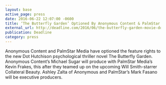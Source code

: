```yaml
---
layout: base
active_page: press
date: 2016-06-22 12:07:00 -0600
title: ‘The Butterfly Garden’ Optioned By Anonymous Content & PalmStar Media
external_url: http://deadline.com/2016/06/the-butterfly-garden-movie-dot-hutchison-anonymous-content-palmstar-media-1201777747/
publication: Deadline
category: press
---
```


Anonymous Content and PalmStar Media have optioned the feature rights to the new Dot Hutchison psychological thriller novel The Butterfly Garden. Anonymous Content’s Michael Sugar will produce with PalmStar Media’s Kevin Frakes, this after they teamed up on the upcoming Will Smith-starrer Collateral Beauty. Ashley Zalta of Anonymous and PalmStar’s Mark Fasano will be executive producers.
<!--more-->
